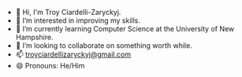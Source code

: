 - 👋 Hi, I'm Troy Ciardelli-Zaryckyj.
- 👀 I’m interested in improving my skills.
- 🌱 I’m currently learning Computer Science at the University of New Hampshire.
- 💞️ I’m looking to collaborate on something worth while.
- 📫 troyciardellizaryckyj@gmail.com
- 😄 Pronouns: He/Him
  

<!---
TroyCZ03/TroyCZ03 is a ✨ special ✨ repository because its `README.md` (this file) appears on your GitHub profile.
You can click the Preview link to take a look at your changes.
--->
